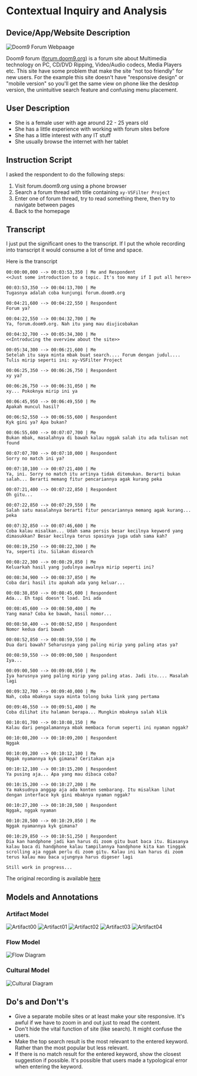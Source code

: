 # Contextual Inquiry and Analysis
## Device/App/Website Description

![Doom9 Forum Webpaage](img/doom9.png)

Doom9 forum ([forum.doom9.org](https://forum.doom9.org)) is a forum site about Multimedia technology on PC, CD/DVD Ripping, Video/Audio codecs, Media Players etc. This site have some problem that make the site "not too friendly" for new users. For the example this site doesn't have "responsive design" or "mobile version" so you'll get the same view on phone like the desktop version, the unintuitive search feature and confusing menu placement.

## User Description
* She is a female user with age around 22 - 25 years old
* She has a little experience with working with forum sites before
* She has a little interest with any IT stuff
* She usually browse the internet with her tablet

## Instruction Script
I asked the respondent to do the following steps:

1. Visit forum.doom9.org using a phone browser
2. Search a forum thread with title containing `xy-VSFilter Project`
3. Enter one of forum thread, try to read something there, then try to navigate between pages
4. Back to the homepage

## Transcript

I just put the significant ones to the transcript. If I put the whole recording into transcript it would consume a lot of time and space.

Here is the transcript

```
00:00:00,000 --> 00:03:53,350 | Me and Respondent
<<Just some introduction to a topic. It's too many if I put all here>>

00:03:53,350 --> 00:04:13,700 | Me
Tugasnya adalah coba kunjungi forum.doom9.org

00:04:21,600 --> 00:04:22,550 | Respondent
Forum ya?

00:04:22,550 --> 00:04:32,700 | Me
Ya, forum.doom9.org. Nah itu yang mau diujicobakan

00:04:32,700 --> 00:05:34,300 | Me
<<Introducing the overview about the site>>

00:05:34,300 --> 00:06:21,600 | Me
Setelah itu saya minta mbak buat search.... Forum dengan judul.... Tulis mirip seperti ini: xy-VSFilter Project

00:06:25,350 --> 00:06:26,750 | Respondent
xy ya?

00:06:26,750 --> 00:06:31,050 | Me
xy... Pokoknya mirip ini ya

00:06:45,950 --> 00:06:49,550 | Me
Apakah muncul hasil?

00:06:52,550 --> 00:06:55,600 | Respondent
Kyk gini ya? Apa bukan?

00:06:55,600 --> 00:07:07,700 | Me
Bukan mbak, masalahnya di bawah kalau nggak salah itu ada tulisan not found

00:07:07,700 --> 00:07:10,000 | Respondent
Sorry no match ini ya?

00:07:10,100 --> 00:07:21,400 | Me
Ya, ini. Sorry no match itu artinya tidak ditemukan. Berarti bukan salah... Berarti memang fitur pencariannya agak kurang peka

00:07:21,400 --> 00:07:22,850 | Respondent
Oh gitu...

00:07:22,850 --> 00:07:29,550 | Me
Salah satu masalahnya berarti fitur pencariannya memang agak kurang... peka

00:07:32,850 --> 00:07:46,600 | Me
Coba kalau misalkan... Udah sama persis besar kecilnya keyword yang dimasukkan? Besar kecilnya terus spasinya juga udah sama kah?

00:08:19,250 --> 00:08:22,300 | Me
Ya, seperti itu. Silakan disearch

00:08:22,300 --> 00:08:29,850 | Me
Keluarkah hasil yang judulnya awalnya mirip seperti ini?

00:08:34,900 --> 00:08:37,850 | Me
Coba dari hasil itu apakah ada yang keluar...

00:08:38,850 --> 00:08:45,600 | Respondent
Ada... Eh tapi doesn't load. Ini ada

00:08:45,600 --> 00:08:50,400 | Me
Yang mana? Coba ke bawah, hasil nomor...

00:08:50,400 --> 00:08:52,850 | Respondent
Nomor kedua dari bawah

00:08:52,850 --> 00:08:59,550 | Me
Dua dari bawah? Seharusnya yang paling mirip yang paling atas ya?

00:08:59,550 --> 00:09:00,500 | Respondent
Iya...

00:09:00,500 --> 00:09:08,950 | Me
Iya harusnya yang paling mirip yang paling atas. Jadi itu.... Masalah lagi

00:09:32,700 --> 00:09:40,000 | Me
Nah, coba mbaknya saya minta tolong buka link yang pertama

00:09:46,550 --> 00:09:51,400 | Me
Coba dilihat itu halaman berapa... Mungkin mbaknya salah klik

00:10:01,700 --> 00:10:08,150 | Me
Kalau dari pengalamannya mbak membaca forum seperti ini nyaman nggak?

00:10:08,200 --> 00:10:09,200 | Respondent
Nggak

00:10:09,200 --> 00:10:12,100 | Me
Nggak nyamannya kyk gimana? Ceritakan aja

00:10:12,100 --> 00:10:15,200 | Respondent
Ya pusing aja... Apa yang mau dibaca coba?

00:10:15,200 --> 00:10:27,200 | Me
Ya maksudnya anggap aja ada konten sembarang. Itu misalkan lihat dengan interface kyk gini mbaknya nyaman nggak?

00:10:27,200 --> 00:10:28,500 | Respondent
Nggak, nggak nyaman

00:10:28,500 --> 00:10:29,850 | Me
Nggak nyamannya kyk gimana?

00:10:29,850 --> 00:10:51,250 | Respondent
Dia kan handphone jadi kan harus di zoom gitu buat baca itu. Biasanya kalau baca di handphone kalau tampilannya handphone kita kan tinggak scrolling aja nggak perlu di zoom gitu. Kalau ini kan harus di zoom terus kalau mau baca ujungnya harus digeser lagi

Still work in progress...
```

The original recording is available [here](https://raw.githubusercontent.com/hci-a-if-its-2019/assignment-1-ojoakua-10bit/master/audio/interview.mp3)

## Models and Annotations
### Artifact Model
![Artifact00](img/img00.png)
![Artifact01](img/img01.png)
![Artifact02](img/img02.png)
![Artifact03](img/img03.png)
![Artifact04](img/img04.png)

### Flow Model
![Flow Diagram](img/diagram01.png)

### Cultural Model
![Cultural Diagram](img/diagram02.png)

## Do's and Don't's

* Give a separate mobile sites or at least make your site responsive. It's awful if we have to zoom in and out just to read the content.
* Don't hide the vital function of site (like search). It might confuse the users.
* Make the top search result is the most relevant to the entered keyword. Rather than the most popular but less relevant.
* If there is no match result for the entered keyword, show the closest suggestion if possible. It's possible that users made a typological error when entering the keyword.
